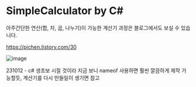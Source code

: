 # SimpleCalculator by C#

아주간단한 연산(합, 차, 곱, 나누기)이 가능한 계산기
과정은 블로그에서도 보실 수 있습니다.

https://pichen.tistory.com/30

![image](https://user-images.githubusercontent.com/115135514/234203766-2da8420f-eece-4799-b594-2798ee5e594e.png)

231012 - c# 생초보 시절 것이라 지금 보니 nameof 사용하면 훨씬 깔끔하게 제작 가능할듯, 계산기를 다시 만들일이 생기면 참고
